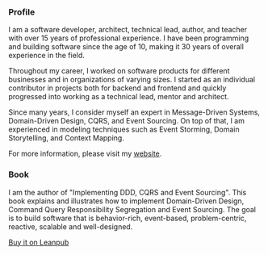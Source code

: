 ### Profile

I am a software developer, architect, technical lead, author, and teacher with over 15 years of professional experience. I have been programming and building software since the age of 10, making it 30 years of overall experience in the field.

Throughout my career, I worked on software products for different businesses and in organizations of varying sizes. I started as an individual contributor in projects both for backend and frontend and quickly progressed into working as a technical lead, mentor and architect.

Since many years, I consider myself an expert in Message-Driven Systems, Domain-Driven Design, CQRS, and Event Sourcing. On top of that, I am experienced in modeling techniques such as Event Storming, Domain Storytelling, and Context Mapping.

For more information, please visit my [website](https://www.alex-lawrence.com).

### Book

I am the author of "Implementing DDD, CQRS and Event Sourcing". This book explains and illustrates how to implement Domain-Driven Design, Command Query Responsibility Segregation and Event Sourcing. The goal is to build software that is behavior-rich, event-based, problem-centric, reactive, scalable and well-designed. 

[Buy it on Leanpub](https://leanpub.com/implementing-ddd-cqrs-and-event-sourcing)

